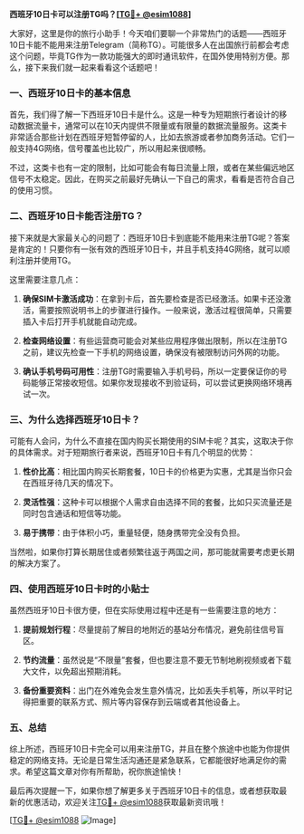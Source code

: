 **西班牙10日卡可以注册TG吗？[[TG💪+ @esim1088](https://t.me/s/esim1088)]**

大家好，这里是你的旅行小助手！今天咱们要聊一个非常热门的话题——西班牙10日卡能不能用来注册Telegram（简称TG）。可能很多人在出国旅行前都会考虑这个问题，毕竟TG作为一款功能强大的即时通讯软件，在国外使用特别方便。那么，接下来我们就一起来看看这个话题吧！

### 一、西班牙10日卡的基本信息

首先，我们得了解一下西班牙10日卡是什么。这是一种专为短期旅行者设计的移动数据流量卡，通常可以在10天内提供不限量或有限量的数据流量服务。这类卡非常适合那些计划在西班牙短暂停留的人，比如去旅游或者参加商务活动。它们一般支持4G网络，信号覆盖也比较广，所以用起来很顺畅。

不过，这类卡也有一定的限制，比如可能会有每日流量上限，或者在某些偏远地区信号不太稳定。因此，在购买之前最好先确认一下自己的需求，看看是否符合自己的使用习惯。

### 二、西班牙10日卡能否注册TG？

接下来就是大家最关心的问题了：西班牙10日卡到底能不能用来注册TG呢？答案是肯定的！只要你有一张有效的西班牙10日卡，并且手机支持4G网络，就可以顺利注册并使用TG。

这里需要注意几点：

1. **确保SIM卡激活成功**：在拿到卡后，首先要检查是否已经激活。如果卡还没激活，需要按照说明书上的步骤进行操作。一般来说，激活过程很简单，只需要插入卡后打开手机就能自动完成。

2. **检查网络设置**：有些运营商可能会对某些应用程序做出限制，所以在注册TG之前，建议先检查一下手机的网络设置，确保没有被限制访问外网的功能。

3. **确认手机号码可用性**：注册TG时需要输入手机号码，所以一定要保证你的号码能够正常接收短信。如果你发现接收不到验证码，可以尝试更换网络环境再试一次。

### 三、为什么选择西班牙10日卡？

可能有人会问，为什么不直接在国内购买长期使用的SIM卡呢？其实，这取决于你的具体需求。对于短期旅行者来说，西班牙10日卡有几个明显的优势：

1. **性价比高**：相比国内购买长期套餐，10日卡的价格更为实惠，尤其是当你只会在西班牙待几天的情况下。

2. **灵活性强**：这种卡可以根据个人需求自由选择不同的套餐，比如只买流量还是同时包含通话和短信等功能。

3. **易于携带**：由于体积小巧，重量轻便，随身携带完全没有负担。

当然啦，如果你打算长期居住或者频繁往返于两国之间，那可能就需要考虑更长期的解决方案了。

### 四、使用西班牙10日卡时的小贴士

虽然西班牙10日卡很方便，但在实际使用过程中还是有一些需要注意的地方：

1. **提前规划行程**：尽量提前了解目的地附近的基站分布情况，避免前往信号盲区。

2. **节约流量**：虽然说是“不限量”套餐，但也要注意不要无节制地刷视频或者下载大文件，以免超出预期消耗。

3. **备份重要资料**：出门在外难免会发生意外情况，比如丢失手机等，所以平时记得把重要的联系方式、照片等内容保存到云端或者其他设备上。

### 五、总结

综上所述，西班牙10日卡完全可以用来注册TG，并且在整个旅途中也能为你提供稳定的网络支持。无论是日常生活沟通还是紧急联系，它都能很好地满足你的需求。希望这篇文章对你有所帮助，祝你旅途愉快！

最后再次提醒一下，如果你想了解更多关于西班牙10日卡的信息，或者想获取最新的优惠活动，欢迎关注[TG💪+ @esim1088](https://t.me/s/esim1088)获取最新资讯哦！

[[TG💪+ @esim1088](https://t.me/s/esim1088) ![Image](https://i.postimg.cc/4NQfJmqS/Snipaste-2025-05-13-00-14-12.png)]